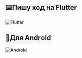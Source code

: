 ## ⌨️Пишу код на Flutter
![Flutter](https://img.shields.io/badge/Flutter-%2302569B.svg?style=for-the-badge&logo=Flutter&logoColor=white)
## 📱Для Android
![Android](https://img.shields.io/badge/Android-3DDC84?style=for-the-badge&logo=android&logoColor=white)
